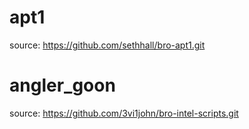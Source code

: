 apt1
=
source: https://github.com/sethhall/bro-apt1.git

angler_goon
=
source: https://github.com/3vi1john/bro-intel-scripts.git
